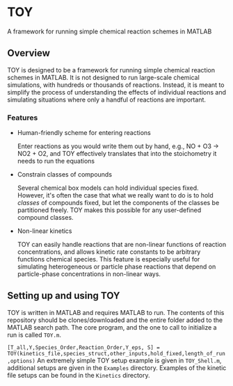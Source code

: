 # TOY
A framework for running simple chemical reaction schemes in MATLAB

## Overview
TOY is designed to be a framework for running simple chemical reaction schemes in MATLAB. It is not designed to run large-scale chemical simulations, with hundreds or thousands of reactions. Instead, it is meant to simplify the process of understanding the effects of individual reactions and simulating situations where only a handful of reactions are important. 

### Features
- Human-friendly scheme for entering reactions

  Enter reactions as you would write them out by hand, e.g., NO + O3 -> NO2 + O2, and TOY effectively translates that into the stoichometry it needs to run the equations

- Constrain classes of compounds

  Several chemical box models can hold individual species fixed. However, it's often the case that what we really want to do is to hold *classes* of compounds fixed, but let the components of the classes be partitioned freely. TOY makes this possible for any user-defined compound classes. 
  
- Non-linear kinetics

  TOY can easily handle reactions that are non-linear functions of reaction concentrations, and allows kinetic rate constants to be arbitrary functions chemical species. This feature is especially useful for simulating heterogeneous or particle phase reactions that depend on particle-phase concentrations in non-linear ways. 
  
 ## Setting up and using TOY
 TOY is written in MATLAB and requires MATLAB to run. The contents of this repository should be clones/downloaded and the entire folder added to the MATLAB search path. The core program, and the one to call to initialize a run is called `TOY.m`. 
 
```[T_all,Y,Species_Order,Reaction_Order,Y_eps, S] = TOY(kinetics_file,species_struct,other_inputs,hold_fixed,length_of_run,options)```
An extremely simple TOY setup example is given in `TOY_Shell.m`, additional setups are given in the `Examples` directory. Examples of the kinetic file setups can be found in the `Kinetics` directory. 

 
 
